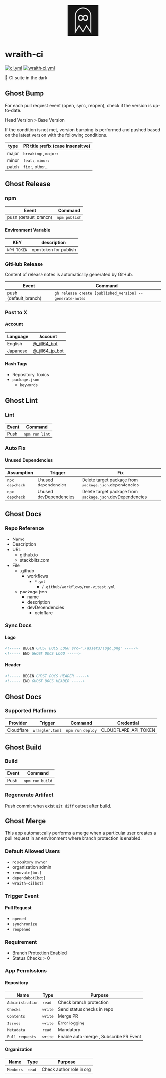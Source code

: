 <!----- BEGIN GHOST DOCS LOGO src="./assets/logo.png" ----->

<div align="center">
<img src="./assets/logo.png" width="100px" />
</div>

<!----- END GHOST DOCS LOGO ----->

<!----- BEGIN GHOST DOCS HEADER ----->

# wraith-ci

<!----- BEGIN GHOST DOCS BADGES -----><a href="https://github.com/jill64/wraith-ci/actions/workflows/ci.yml"><img src="https://github.com/jill64/wraith-ci/actions/workflows/ci.yml/badge.svg" alt="ci.yml" /></a> <a href="https://github.com/jill64/wraith-ci/actions/workflows/wraith-ci.yml"><img src="https://github.com/jill64/wraith-ci/actions/workflows/wraith-ci.yml/badge.svg" alt="wraith-ci.yml" /></a><!----- END GHOST DOCS BADGES ----->

👻 CI suite in the dark

<!----- END GHOST DOCS HEADER ----->

## Ghost Bump

For each pull request event (open, sync, reopen), check if the version is up-to-date.

Head Version > Base Version

If the condition is not met, version bumping is performed and pushed based on the latest version with the following conditions.

| type  | PR title prefix (case insensitive) |
| ----- | ---------------------------------- |
| major | `breaking:`, `major:`              |
| minor | `feat:`, `minor:`                  |
| patch | `fix:`, other...                   |

## Ghost Release

### npm

| Event                 | Command       |
| --------------------- | ------------- |
| push (default_branch) | `npm publish` |

#### Environment Variable

| KEY         | description           |
| ----------- | --------------------- |
| `NPM_TOKEN` | npm token for publish |

### GitHub Release

Content of release notes is automatically generated by GitHub.

| Event                 | Command                                                  |
| --------------------- | -------------------------------------------------------- |
| push (default_branch) | `gh release create [published_version] --generate-notes` |

### Post to X

#### Account

| Language | Account                                                |
| -------- | ------------------------------------------------------ |
| English  | [@\_jill64_bot](https://twitter.com/_jill64_bot)       |
| Japanese | [@\_jill64_jp_bot](https://twitter.com/_jill64_jp_bot) |

#### Hash Tags

- Repository Topics
- `package.json`
  - `keywords`

## Ghost Lint

### Lint

| Event | Command        |
| ----- | -------------- |
| Push  | `npm run lint` |

### Auto Fix

#### Unused Dependencies

| Assumption     | Trigger                | Fix                                                       |
| -------------- | ---------------------- | --------------------------------------------------------- |
| `npx depcheck` | Unused dependencies    | Delete target package from `package.json`.dependencies    |
| `npx depcheck` | Unused devDependencies | Delete target package from `package.json`.devDependencies |

## Ghost Docs

### Repo Reference

- Name
- Description
- URL
  - github.io
  - stackblitz.com
- File
  - .github
    - workflows
      - `*.yml`
        - `/.github/workflows/run-vitest.yml`
  - package.json
    - name
    - description
    - devDependencies
      - octoflare

### Sync Docs

#### Logo

```md
<!----- BEGIN GHOST DOCS LOGO src="./assets/logo.png" ----->
<!----- END GHOST DOCS LOGO ----->
```

#### Header

```md
<!----- BEGIN GHOST DOCS HEADER ----->
<!----- END GHOST DOCS HEADER ----->
```

## Ghost Docs

### Supported Platforms

| Provider   | Trigger         | Command          | Credential           |
| ---------- | --------------- | ---------------- | -------------------- |
| Cloudflare | `wrangler.toml` | `npm run deploy` | CLOUDFLARE_API_TOKEN |

## Ghost Build

### Build

| Event | Command         |
| ----- | --------------- |
| Push  | `npm run build` |

### Regenerate Artifact

Push commit when exist `git diff` output after build.

## Ghost Merge

This app automatically performs a merge when a particular user creates a pull request in an environment where branch protection is enabled.

### Default Allowed Users

- repository owner
- organization admin
- `renovate[bot]`
- `dependabot[bot]`
- `wraith-ci[bot]`

### Trigger Event

#### Pull Request

- `opened`
- `synchronize`
- `reopened`

### Requirement

- Branch Protection Enabled
- Status Checks > 0

### App Permissions

#### Repository

| Name             | Type    | Purpose                                |
| ---------------- | ------- | -------------------------------------- |
| `Administration` | `read`  | Check branch protection                |
| `Checks`         | `write` | Send status checks in repo             |
| `Contents`       | `write` | Merge PR                               |
| `Issues`         | `write` | Error logging                          |
| `Metadata`       | `read`  | Mandatory                              |
| `Pull requests`  | `write` | Enable auto-merge , Subscribe PR Event |

#### Organization

| Name      | Type   | Purpose                  |
| --------- | ------ | ------------------------ |
| `Members` | `read` | Check author role in org |

